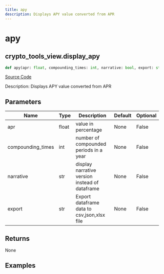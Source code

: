 ```yaml
---
title: apy
description: Displays APY value converted from APR
---
```

# apy

## crypto_tools_view.display_apy

```python
def apy(apr: float, compounding_times: int, narrative: bool, export: str) -> None:
```
[Source Code](https://github.com/OpenBB-finance/OpenBBTerminal/tree/main/openbb_terminal/cryptocurrency/tools/tools_view.py#L15)

Description: Displays APY value converted from APR

## Parameters

| Name | Type | Description | Default | Optional |
| ---- | ---- | ----------- | ------- | -------- |
| apr | float | value in percentage | None | False |
| compounding_times | int | number of compounded periods in a year | None | False |
| narrative | str | display narrative version instead of dataframe | None | False |
| export | str | Export dataframe data to csv,json,xlsx file | None | False |

## Returns

None

## Examples

